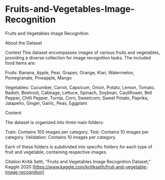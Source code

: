 # Fruits-and-Vegetables-Image-Recognition
Fruits and Vegetables Image Recognition

About the Dataset

Context
This dataset encompasses images of various fruits and vegetables, providing a diverse collection for image recognition tasks. The included food items are:

Fruits: Banana, Apple, Pear, Grapes, Orange, Kiwi, Watermelon, Pomegranate, Pineapple, Mango

Vegetables: Cucumber, Carrot, Capsicum, Onion, Potato, Lemon, Tomato, Radish, Beetroot, Cabbage, Lettuce, Spinach, Soybean, Cauliflower, Bell Pepper, Chilli Pepper, Turnip, Corn, Sweetcorn, Sweet Potato, Paprika, Jalapeño, Ginger, Garlic, Peas, Eggplant

Content

The dataset is organized into three main folders:

Train: Contains 100 images per category.
Test: Contains 10 images per category.
Validation: Contains 10 images per category.

Each of these folders is subdivided into specific folders for each type of fruit and vegetable, containing respective images.

Citation
Kritik Seth, "Fruits and Vegetables Image Recognition Dataset," Kaggle 2020 [https://www.kaggle.com/kritikseth/fruit-and-vegetable-image-recognition]


